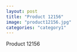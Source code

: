 ```yaml
---
layout: post
title: "Product 12156"
image: "product12156.jpg"
categories: "category1"
---
```

Product 12156
